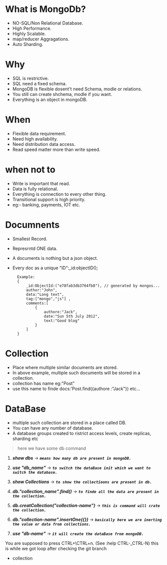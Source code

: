# What is MongoDb?

- NO-SQL/Non Relational Database.
- High Performance.
- Highly Scalable.
- map/reducer Aggragations.
- Auto Sharding.

# Why

- SQL is restrictive.
- SQL need a fixed schema.
- MongoDB is flexible dosent't need Schema, modle or relations.
- You still can create shchema, modle if you want.
- Everything is an object in mongoDB.

# When

- Flexible data requirement.
- Need high availability.
- Need distribution data access.
- Read speed matter more than write speed.

# when not to

- Write is important that read.
- Data is fully relational.
- Everything is connection to every other thing.
- Transitional support is high priority.
- eg:- banking, payments, IOT etc.

# Documnents

- Smallest Record.
- Represrntd ONE data.
- A documents is nothing but a json object.
- Every doc as a unique "ID":\_id:objectID();

        Example:
        {
            _id:ObjectId:("e78fab3db3764fb8"), // generated by mongos...
            author:"John",
            data:"Long text",
            tag:["mongo","js"] ,
            comments:[
                {
                    authore:"Jack",
                    date:"Sun 5th July 2012",
                    text:"Good blog"
                }
            ]
        }

# Collection

- Place where multiple similar documents are stored.
- In above example, multiple such documents will be stored in a collection.
- collection has name eg:"Post"
- use this name to finde docs:'Post.find({authore
  :"Jack"}) etc...

# DataBase

- multiple such collection are stored in a place called DB.
- You can have any number of database.
- A database groups created to ristrict access levels, create replicas, sharding etc

> here we have some db command

1. **_show dbs_** -> _**`means how many db are present in mongoDB.`**_

1. **_use "db_name"_** -> _**`to switch the dataBase init which we want to switch the database.`**_

1. **_show Collections_** -> _**`to show the collectioons are present in db.`**_

1. **_db."collection_name".find()_** -> _**`to finde all the data are present in the collection. `**_

1. **_db.creatCollection("collection-name")_** -> _**`this is command will crate the collection.`**_

1. **_db."collection-name".insertOne({})_** -> _**`basically here we are inerting the value or data from collections.`**_

1. **_use "db-name"_** -> _**`it will create the dataBase from mongoDB.`**_

You are supposed to press CTRL+\CTRL+n. (See :help CTRL-\_CTRL-N) this is while we got loop after checking the git branch

- collection
